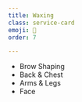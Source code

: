 ```yaml
---
title: Waxing
class: service-card
emoji: 👙
order: 7

---
```


* Brow Shaping
* Back & Chest
* Arms & Legs
* Face